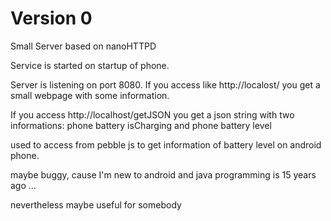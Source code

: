 
Version 0
=============

Small Server based on nanoHTTPD

Service is started on startup of phone.

Server is listening on port 8080. If you access like http://localost/<anything> you get 
a small webpage with some information. 

If you access  http://localhost/getJSON you get a json string with two 
informations: phone battery isCharging and phone battery level

used to access from pebble js to get information of battery level on android phone.

maybe buggy, cause I'm new to android and java programming is 15 years ago ...

nevertheless maybe useful for somebody
